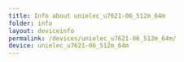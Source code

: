 ```yaml
---
title: Info about unielec_u7621-06_512m_64m
folder: info
layout: deviceinfo
permalink: /devices/unielec_u7621-06_512m_64m/
device: unielec_u7621-06_512m_64m
---
```

